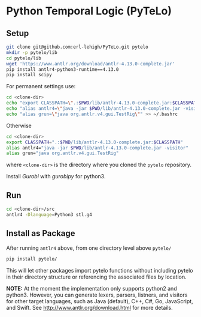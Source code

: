 # Python Temporal Logic (PyTeLo)

Setup
-----

```bash
git clone git@github.com:erl-lehigh/PyTeLo.git pytelo
mkdir -p pytelo/lib
cd pytelo/lib
wget 'https://www.antlr.org/download/antlr-4.13.0-complete.jar'
pip install antlr4-python3-runtime==4.13.0
pip install scipy
```

For permanent settings use:

```bash
cd <clone-dir>
echo "export CLASSPATH=\".:$PWD/lib/antlr-4.13.0-complete.jar:$CLASSPATH\"" >> ~/.bashrc
echo "alias antlr4=\"java -jar $PWD/lib/antlr-4.13.0-complete.jar -visitor\"" >> ~/.bashrc
echo "alias grun=\"java org.antlr.v4.gui.TestRig\"" >> ~/.bashrc
```

Otherwise

```bash
cd <clone-dir>
export CLASSPATH=".:$PWD/lib/antlr-4.13.0-complete.jar:$CLASSPATH"
alias antlr4="java -jar $PWD/lib/antlr-4.13.0-complete.jar -visitor"
alias grun="java org.antlr.v4.gui.TestRig"
```

where `<clone-dir>` is the directory where you cloned the `pytelo` repository.

Install *Gurobi* with *gurobipy* for python3.

Run
---

```bash
cd <clone-dir>/src
antlr4 -Dlanguage=Python3 stl.g4
```

Install as Package
---
After running `antlr4` above, from one directory level above `pytelo/`

```bash
pip install pytelo/
```

This will let other packages import pytelo functions without including pytelo in their directory structure or referencing the associated files by location.


**NOTE:** At the moment the implementation only supports python2 and python3. However, you
can generate lexers, parsers, listners, and visitors for other target languages,
such as Java (default), C++, C#, Go, JavaScript, and Swift.
See http://www.antlr.org/download.html for more details.
